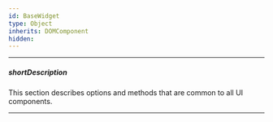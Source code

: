 ```yaml
---
id: BaseWidget
type: Object
inherits: DOMComponent
hidden: 
---
```

---
##### shortDescription
This section describes options and methods that are common to all UI components.

---
